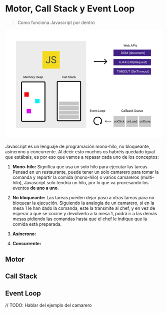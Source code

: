 # Motor, Call Stack y Event Loop
> Como funciona Javascript por dentro

![Call Stack](/meta/0_10_callstack.png)

Javascript es un lenguaje de programación mono-hilo, no bloqueante, asíncrono y concurrente. Al decir esto muchos os habréis quedado igual que estábais, es por eso que vamos a repasar cada uno de los conceptos:

1. **Mono-hilo:** Significa que usa un solo hilo para ejecutar las tareas. Pensad en un restaurante, puede tener un solo camarero para tomar la comanda y repartir la comida (mono-hilo) o varios camareros (multi-hilo), Javascript solo tendría un hilo, por lo que va procesando los eventos **de uno a uno**.

2. **No bloqueante:** Las tareas pueden dejar paso a otras tareas para no bloquear la ejecución. Siguiendo la analogía de un camarero, si en la mesa 1 le han dado la comanda, este la transmite al chef, y en vez de esperar a que se cocine y devolverlo a la mesa 1, podrá ir a las demás mesas pidiendo las comandas hasta que el chef le indique que la comida está preparada.

3. **Asíncrono:** 

4. **Concurrente:**
## Motor


## Call Stack


## Event Loop

// TODO: Hablar del ejemplo del camarero
